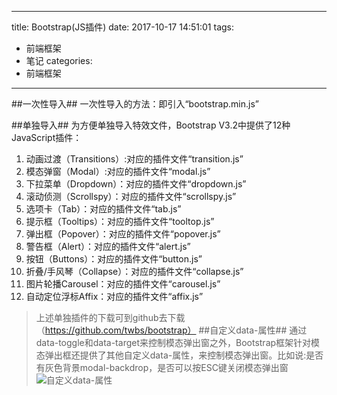 
---
title: Bootstrap(JS插件) 
date: 2017-10-17 14:51:01
tags:
- 前端框架 
- 笔记
categories: 
- 前端框架 
---


##一次性导入##
一次性导入的方法：即引入“bootstrap.min.js”

##单独导入##
为方便单独导入特效文件，Bootstrap V3.2中提供了12种JavaScript插件：
1. 动画过渡（Transitions）:对应的插件文件“transition.js”
2. 模态弹窗（Modal）:对应的插件文件“modal.js”
3. 下拉菜单（Dropdown）：对应的插件文件“dropdown.js”
4. 滚动侦测（Scrollspy）：对应的插件文件“scrollspy.js”
5. 选项卡（Tab）：对应的插件文件“tab.js”
6. 提示框（Tooltips）：对应的插件文件“tooltop.js”
7. 弹出框（Popover）：对应的插件文件“popover.js”
8. 警告框（Alert）：对应的插件文件“alert.js”
9. 按钮（Buttons）：对应的插件文件“button.js”
10. 折叠/手风琴（Collapse）：对应的插件文件“collapse.js”
11. 图片轮播Carousel：对应的插件文件“carousel.js”
12. 自动定位浮标Affix：对应的插件文件“affix.js”
> 上述单独插件的下载可到github去下载（https://github.com/twbs/bootstrap）
##自定义data-属性##
>通过data-toggle和data-target来控制模态弹出窗之外，Bootstrap框架针对模态弹出框还提供了其他自定义data-属性，来控制模态弹出窗。比如说:是否有灰色背景modal-backdrop，是否可以按ESC键关闭模态弹出窗
![自定义data-属性](leanote://file/getImage?fileId=5989622a32bf34029c000000)